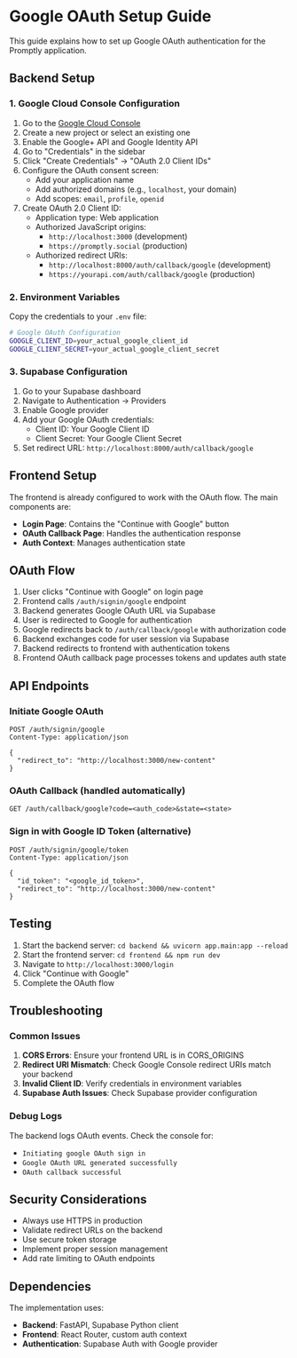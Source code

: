 # Google OAuth Setup Guide

This guide explains how to set up Google OAuth authentication for the Promptly application.

## Backend Setup

### 1. Google Cloud Console Configuration

1. Go to the [Google Cloud Console](https://console.cloud.google.com/)
2. Create a new project or select an existing one
3. Enable the Google+ API and Google Identity API
4. Go to "Credentials" in the sidebar
5. Click "Create Credentials" → "OAuth 2.0 Client IDs"
6. Configure the OAuth consent screen:
   - Add your application name
   - Add authorized domains (e.g., `localhost`, your domain)
   - Add scopes: `email`, `profile`, `openid`
7. Create OAuth 2.0 Client ID:
   - Application type: Web application
   - Authorized JavaScript origins:
     - `http://localhost:3000` (development)
     - `https://promptly.social` (production)
   - Authorized redirect URIs:
     - `http://localhost:8000/auth/callback/google` (development)
     - `https://yourapi.com/auth/callback/google` (production)

### 2. Environment Variables

Copy the credentials to your `.env` file:

```bash
# Google OAuth Configuration
GOOGLE_CLIENT_ID=your_actual_google_client_id
GOOGLE_CLIENT_SECRET=your_actual_google_client_secret
```

### 3. Supabase Configuration

1. Go to your Supabase dashboard
2. Navigate to Authentication → Providers
3. Enable Google provider
4. Add your Google OAuth credentials:
   - Client ID: Your Google Client ID
   - Client Secret: Your Google Client Secret
5. Set redirect URL: `http://localhost:8000/auth/callback/google`

## Frontend Setup

The frontend is already configured to work with the OAuth flow. The main components are:

- **Login Page**: Contains the "Continue with Google" button
- **OAuth Callback Page**: Handles the authentication response
- **Auth Context**: Manages authentication state

## OAuth Flow

1. User clicks "Continue with Google" on login page
2. Frontend calls `/auth/signin/google` endpoint
3. Backend generates Google OAuth URL via Supabase
4. User is redirected to Google for authentication
5. Google redirects back to `/auth/callback/google` with authorization code
6. Backend exchanges code for user session via Supabase
7. Backend redirects to frontend with authentication tokens
8. Frontend OAuth callback page processes tokens and updates auth state

## API Endpoints

### Initiate Google OAuth

```http
POST /auth/signin/google
Content-Type: application/json

{
  "redirect_to": "http://localhost:3000/new-content"
}
```

### OAuth Callback (handled automatically)

```http
GET /auth/callback/google?code=<auth_code>&state=<state>
```

### Sign in with Google ID Token (alternative)

```http
POST /auth/signin/google/token
Content-Type: application/json

{
  "id_token": "<google_id_token>",
  "redirect_to": "http://localhost:3000/new-content"
}
```

## Testing

1. Start the backend server: `cd backend && uvicorn app.main:app --reload`
2. Start the frontend server: `cd frontend && npm run dev`
3. Navigate to `http://localhost:3000/login`
4. Click "Continue with Google"
5. Complete the OAuth flow

## Troubleshooting

### Common Issues

1. **CORS Errors**: Ensure your frontend URL is in CORS_ORIGINS
2. **Redirect URI Mismatch**: Check Google Console redirect URIs match your backend
3. **Invalid Client ID**: Verify credentials in environment variables
4. **Supabase Auth Issues**: Check Supabase provider configuration

### Debug Logs

The backend logs OAuth events. Check the console for:

- `Initiating google OAuth sign in`
- `Google OAuth URL generated successfully`
- `OAuth callback successful`

## Security Considerations

- Always use HTTPS in production
- Validate redirect URLs on the backend
- Use secure token storage
- Implement proper session management
- Add rate limiting to OAuth endpoints

## Dependencies

The implementation uses:

- **Backend**: FastAPI, Supabase Python client
- **Frontend**: React Router, custom auth context
- **Authentication**: Supabase Auth with Google provider
